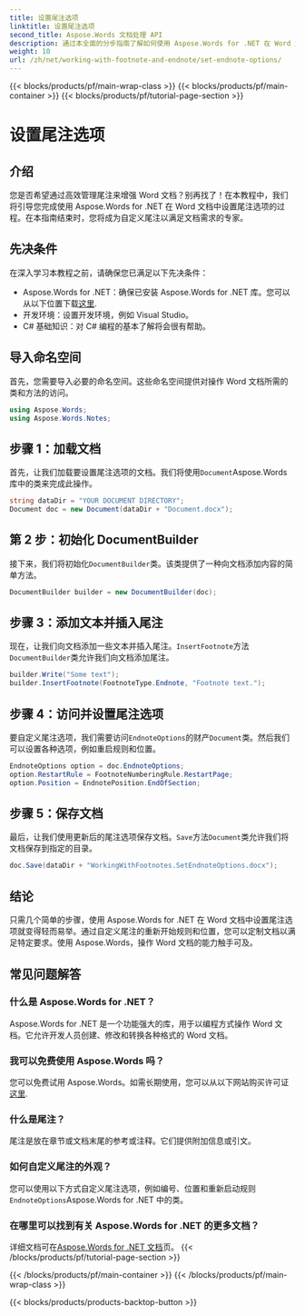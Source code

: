 ```yaml
---
title: 设置尾注选项
linktitle: 设置尾注选项
second_title: Aspose.Words 文档处理 API
description: 通过本全面的分步指南了解如何使用 Aspose.Words for .NET 在 Word 文档中设置尾注选项。
weight: 10
url: /zh/net/working-with-footnote-and-endnote/set-endnote-options/
---
```


{{< blocks/products/pf/main-wrap-class >}}
{{< blocks/products/pf/main-container >}}
{{< blocks/products/pf/tutorial-page-section >}}

# 设置尾注选项

## 介绍

您是否希望通过高效管理尾注来增强 Word 文档？别再找了！在本教程中，我们将引导您完成使用 Aspose.Words for .NET 在 Word 文档中设置尾注选项的过程。在本指南结束时，您将成为自定义尾注以满足文档需求的专家。

## 先决条件

在深入学习本教程之前，请确保您已满足以下先决条件：

-  Aspose.Words for .NET：确保已安装 Aspose.Words for .NET 库。您可以从以下位置下载[这里](https://releases.aspose.com/words/net/).
- 开发环境：设置开发环境，例如 Visual Studio。
- C# 基础知识：对 C# 编程的基本了解将会很有帮助。

## 导入命名空间

首先，您需要导入必要的命名空间。这些命名空间提供对操作 Word 文档所需的类和方法的访问。

```csharp
using Aspose.Words;
using Aspose.Words.Notes;
```

## 步骤 1：加载文档

首先，让我们加载要设置尾注选项的文档。我们将使用`Document`Aspose.Words 库中的类来完成此操作。

```csharp
string dataDir = "YOUR DOCUMENT DIRECTORY";
Document doc = new Document(dataDir + "Document.docx");
```

## 第 2 步：初始化 DocumentBuilder

接下来，我们将初始化`DocumentBuilder`类。该类提供了一种向文档添加内容的简单方法。

```csharp
DocumentBuilder builder = new DocumentBuilder(doc);
```

## 步骤 3：添加文本并插入尾注

现在，让我们向文档添加一些文本并插入尾注。`InsertFootnote`方法`DocumentBuilder`类允许我们向文档添加尾注。

```csharp
builder.Write("Some text");
builder.InsertFootnote(FootnoteType.Endnote, "Footnote text.");
```

## 步骤 4：访问并设置尾注选项

要自定义尾注选项，我们需要访问`EndnoteOptions`的财产`Document`类。然后我们可以设置各种选项，例如重启规则和位置。

```csharp
EndnoteOptions option = doc.EndnoteOptions;
option.RestartRule = FootnoteNumberingRule.RestartPage;
option.Position = EndnotePosition.EndOfSection;
```

## 步骤 5：保存文档

最后，让我们使用更新后的尾注选项保存文档。`Save`方法`Document`类允许我们将文档保存到指定的目录。

```csharp
doc.Save(dataDir + "WorkingWithFootnotes.SetEndnoteOptions.docx");
```

## 结论

只需几个简单的步骤，使用 Aspose.Words for .NET 在 Word 文档中设置尾注选项就变得轻而易举。通过自定义尾注的重新开始规则和位置，您可以定制文档以满足特定要求。使用 Aspose.Words，操作 Word 文档的能力触手可及。

## 常见问题解答

### 什么是 Aspose.Words for .NET？
Aspose.Words for .NET 是一个功能强大的库，用于以编程方式操作 Word 文档。它允许开发人员创建、修改和转换各种格式的 Word 文档。

### 我可以免费使用 Aspose.Words 吗？
您可以免费试用 Aspose.Words。如需长期使用，您可以从以下网站购买许可证[这里](https://purchase.aspose.com/buy).

### 什么是尾注？
尾注是放在章节或文档末尾的参考或注释。它们提供附加信息或引文。

### 如何自定义尾注的外观？
您可以使用以下方式自定义尾注选项，例如编号、位置和重新启动规则`EndnoteOptions`Aspose.Words for .NET 中的类。

### 在哪里可以找到有关 Aspose.Words for .NET 的更多文档？
详细文档可在[Aspose.Words for .NET 文档](https://reference.aspose.com/words/net/)页。
{{< /blocks/products/pf/tutorial-page-section >}}

{{< /blocks/products/pf/main-container >}}
{{< /blocks/products/pf/main-wrap-class >}}

{{< blocks/products/products-backtop-button >}}

